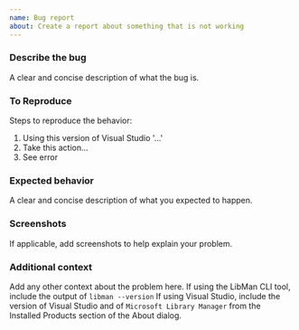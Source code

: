 ```yaml
---
name: Bug report
about: Create a report about something that is not working
---
```


### Describe the bug
A clear and concise description of what the bug is.

### To Reproduce
Steps to reproduce the behavior:
1. Using this version of Visual Studio '...'
2. Take this action...
4. See error

### Expected behavior
A clear and concise description of what you expected to happen.

### Screenshots
If applicable, add screenshots to help explain your problem.

### Additional context
Add any other context about the problem here.
If using the LibMan CLI tool, include the output of `libman --version`
If using Visual Studio, include the version of Visual Studio and of `Microsoft Library Manager` from the Installed Products section of the About dialog.
